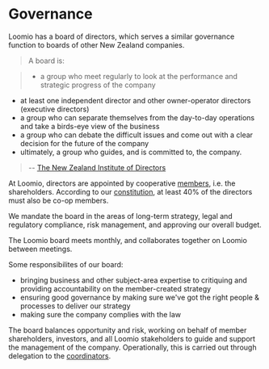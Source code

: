 # Governance

Loomio has a board of directors, which serves a similar governance function to boards of other New Zealand companies.

> A board is:

> * a group who meet regularly to look at the performance and strategic progress of the company
* at least one independent director and other owner-operator directors (executive directors)
* a group who can separate themselves from the day-to-day operations and take a birds-eye view of the business
* a group who can debate the difficult issues and come out with a clear decision for the future of the company
* ultimately, a group who guides, and is committed to, the company.

> -- [The New Zealand Institute of Directors](https://www.iod.org.nz/FirstBoards/What-is-a-board)

At Loomio, directors are appointed by cooperative [members](http://loomio.coop/membership.html), i.e. the shareholders. According to our [constitution](http://loomio.coop/constitution.html), at least 40% of the directors must also be co-op members.

We mandate the board in the areas of long-term strategy, legal and regulatory compliance, risk management, and approving our overall budget.

The Loomio board meets monthly, and collaborates together on Loomio between meetings.

Some responsibilites of our board:

* bringing business and other subject-area expertise to critiquing and providing accountability on the member-created strategy
* ensuring good governance by making sure we've got the right people & processes to deliver our strategy 
* making sure the company complies with the law

The board balances opportunity and risk, working on behalf of member shareholders, investors, and all Loomio stakeholders to guide and support the management of the company. Operationally, this is carried out through delegation to the [coordinators](http://loomio.coop/coordination.html).